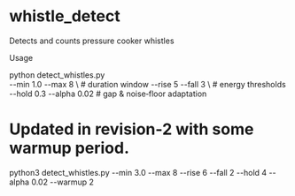 # whistle_detect
Detects and counts pressure cooker whistles

Usage

python detect_whistles.py \
    --min 1.0  --max 8        \  # duration window
    --rise 5   --fall 3       \  # energy thresholds
    --hold 0.3 --alpha 0.02      # gap & noise‑floor adaptation

# Updated in revision-2 with some warmup period.
python3 detect_whistles.py --min 3.0 --max 8 --rise 6 --fall 2 --hold 4 --alpha 0.02 --warmup 2

